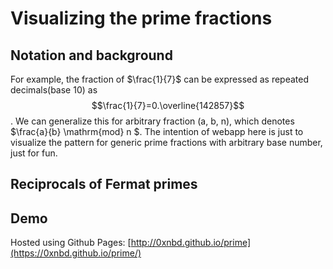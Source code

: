 # Visualizing the prime fractions 

## Notation and background

For example, the fraction of $\frac{1}{7}$ can be expressed as repeated decimals(base 10) as  $$\frac{1}{7}=0.\overline{142857}$$ . We can generalize this for arbitrary fraction (a, b, n), which denotes $\frac{a}{b} \mathrm{mod} n $. The intention of webapp here is just to visualize the pattern for generic prime fractions with arbitrary base number, just for fun.

## Reciprocals of Fermat primes

## Demo

Hosted using Github Pages: [http://0xnbd.github.io/prime](https://0xnbd.github.io/prime/)

